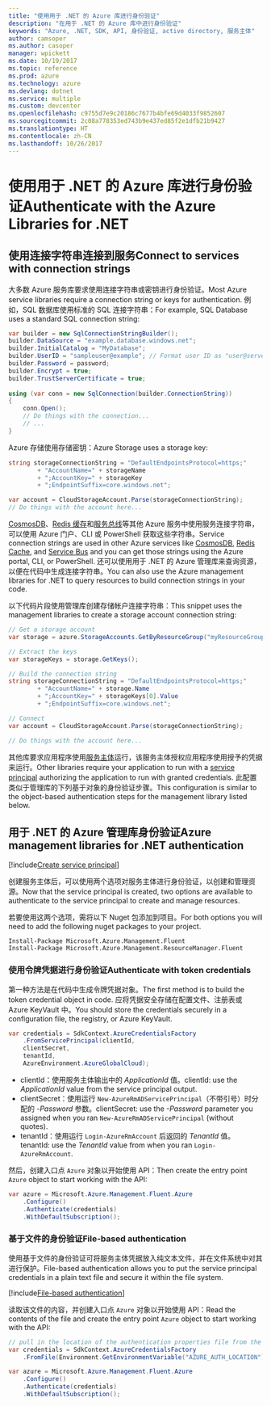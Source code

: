 ```yaml
---
title: "使用用于 .NET 的 Azure 库进行身份验证"
description: "在用于 .NET 的 Azure 库中进行身份验证"
keywords: "Azure, .NET, SDK, API, 身份验证, active directory, 服务主体"
author: camsoper
ms.author: casoper
manager: wpickett
ms.date: 10/19/2017
ms.topic: reference
ms.prod: azure
ms.technology: azure
ms.devlang: dotnet
ms.service: multiple
ms.custom: devcenter
ms.openlocfilehash: c9755d7e9c20186c7677b4bfe69d4033f9852607
ms.sourcegitcommit: 2c08a778353ed743b9e437ed85f2e1dfb21b9427
ms.translationtype: HT
ms.contentlocale: zh-CN
ms.lasthandoff: 10/26/2017
---
```

# <a name="authenticate-with-the-azure-libraries-for-net"></a><span data-ttu-id="d9f41-104">使用用于 .NET 的 Azure 库进行身份验证</span><span class="sxs-lookup"><span data-stu-id="d9f41-104">Authenticate with the Azure Libraries for .NET</span></span>

## <a name="connect-to-services-with-connection-strings"></a><span data-ttu-id="d9f41-105">使用连接字符串连接到服务</span><span class="sxs-lookup"><span data-stu-id="d9f41-105">Connect to services with connection strings</span></span>

<span data-ttu-id="d9f41-106">大多数 Azure 服务库要求使用连接字符串或密钥进行身份验证。</span><span class="sxs-lookup"><span data-stu-id="d9f41-106">Most Azure service libraries require a connection string or keys for authentication.</span></span> <span data-ttu-id="d9f41-107">例如，SQL 数据库使用标准的 SQL 连接字符串：</span><span class="sxs-lookup"><span data-stu-id="d9f41-107">For example, SQL Database uses a standard SQL connection string:</span></span>

```csharp
var builder = new SqlConnectionStringBuilder();
builder.DataSource = "example.database.windows.net";
builder.InitialCatalog = "MyDatabase";
builder.UserID = "sampleuser@example"; // Format user ID as "user@server"
builder.Password = password;
builder.Encrypt = true;
builder.TrustServerCertificate = true;
                
using (var conn = new SqlConnection(builder.ConnectionString))
{
    conn.Open();
    // Do things with the connection...
    // ...
}
```

<span data-ttu-id="d9f41-108">Azure 存储使用存储密钥：</span><span class="sxs-lookup"><span data-stu-id="d9f41-108">Azure Storage uses a storage key:</span></span>

```csharp
string storageConnectionString = "DefaultEndpointsProtocol=https;"
        + "AccountName=" + storageName
        + ";AccountKey=" + storageKey
        + ";EndpointSuffix=core.windows.net";

var account = CloudStorageAccount.Parse(storageConnectionString);
// Do things with the account here...
```

<span data-ttu-id="d9f41-109">[CosmosDB](/azure/documentdb/documentdb-dotnet-application#a-nametoc395637769astep-5-wiring-up-azure-cosmos-db)、[Redis 缓存](/azure/redis-cache/cache-dotnet-how-to-use-azure-redis-cache)和[服务总线](/azure/service-bus-messaging/service-bus-dotnet-get-started-with-queues)等其他 Azure 服务中使用服务连接字符串，可以使用 Azure 门户、CLI 或 PowerShell 获取这些字符串。</span><span class="sxs-lookup"><span data-stu-id="d9f41-109">Service connection strings are used in other Azure services like [CosmosDB](/azure/documentdb/documentdb-dotnet-application#a-nametoc395637769astep-5-wiring-up-azure-cosmos-db), [Redis Cache](/azure/redis-cache/cache-dotnet-how-to-use-azure-redis-cache), and [Service Bus](/azure/service-bus-messaging/service-bus-dotnet-get-started-with-queues) and you can get those strings using the Azure portal, CLI, or PowerShell.</span></span>  <span data-ttu-id="d9f41-110">还可以使用用于 .NET 的 Azure 管理库来查询资源，以便在代码中生成连接字符串。</span><span class="sxs-lookup"><span data-stu-id="d9f41-110">You can also use the Azure management libraries for .NET to query resources to build connection strings in your code.</span></span> 

<span data-ttu-id="d9f41-111">以下代码片段使用管理库创建存储帐户连接字符串：</span><span class="sxs-lookup"><span data-stu-id="d9f41-111">This snippet uses the management libraries to create a storage account connection string:</span></span>

```csharp
// Get a storage account
var storage = azure.StorageAccounts.GetByResourceGroup("myResourceGroup", "myStorageAccount");

// Extract the keys
var storageKeys = storage.GetKeys();

// Build the connection string
string storageConnectionString = "DefaultEndpointsProtocol=https;"
        + "AccountName=" + storage.Name
        + ";AccountKey=" + storageKeys[0].Value
        + ";EndpointSuffix=core.windows.net";

// Connect
var account = CloudStorageAccount.Parse(storageConnectionString);

// Do things with the account here...
```

<span data-ttu-id="d9f41-112">其他库要求应用程序使用[服务主体](https://docs.microsoft.com/azure/active-directory/develop/active-directory-application-objects)运行，该服务主体授权应用程序使用授予的凭据来运行。</span><span class="sxs-lookup"><span data-stu-id="d9f41-112">Other libraries require your application to run with a [service principal](https://docs.microsoft.com/azure/active-directory/develop/active-directory-application-objects) authorizing the application to run with granted credentials.</span></span> <span data-ttu-id="d9f41-113">此配置类似于管理库的下列基于对象的身份验证步骤。</span><span class="sxs-lookup"><span data-stu-id="d9f41-113">This configuration is similar to the object-based authentication steps for the management library listed below.</span></span>

## <a name="mgmt-auth"></a><span data-ttu-id="d9f41-114">用于 .NET 的 Azure 管理库身份验证</span><span class="sxs-lookup"><span data-stu-id="d9f41-114">Azure management libraries for .NET authentication</span></span>

[!include[Create service principal](includes/create-sp.md)]

<span data-ttu-id="d9f41-115">创建服务主体后，可以使用两个选项对服务主体进行身份验证，以创建和管理资源。</span><span class="sxs-lookup"><span data-stu-id="d9f41-115">Now that the service principal is created, two options are available to authenticate to the service principal to create and manage resources.</span></span>

<span data-ttu-id="d9f41-116">若要使用这两个选项，需将以下 Nuget 包添加到项目。</span><span class="sxs-lookup"><span data-stu-id="d9f41-116">For both options you will need to add the following nuget packages to your project.</span></span>

```
Install-Package Microsoft.Azure.Management.Fluent
Install-Package Microsoft.Azure.Management.ResourceManager.Fluent
```

### <a name="authenticate-with-token-credentials"></a><span data-ttu-id="d9f41-117">使用令牌凭据进行身份验证</span><span class="sxs-lookup"><span data-stu-id="d9f41-117">Authenticate with token credentials</span></span>

<span data-ttu-id="d9f41-118">第一种方法是在代码中生成令牌凭据对象。</span><span class="sxs-lookup"><span data-stu-id="d9f41-118">The first method is to build the token credential object in code.</span></span>  <span data-ttu-id="d9f41-119">应将凭据安全存储在配置文件、注册表或 Azure KeyVault 中。</span><span class="sxs-lookup"><span data-stu-id="d9f41-119">You should store the credentials securely in a configuration file, the registry, or Azure KeyVault.</span></span>

```csharp
var credentials = SdkContext.AzureCredentialsFactory
    .FromServicePrincipal(clientId,
    clientSecret,
    tenantId, 
    AzureEnvironment.AzureGlobalCloud);
```

- <span data-ttu-id="d9f41-120">clientId：使用服务主体输出中的 *ApplicationId* 值。</span><span class="sxs-lookup"><span data-stu-id="d9f41-120">clientId: use the *ApplicationId* value from the service principal output.</span></span>
- <span data-ttu-id="d9f41-121">clientSecret：使用运行 `New-AzureRmADServicePrincipal`（不带引号）时分配的 *-Password* 参数。</span><span class="sxs-lookup"><span data-stu-id="d9f41-121">clientSecret: use the *-Password* parameter you assigned when you ran `New-AzureRmADServicePrincipal` (without quotes).</span></span>
- <span data-ttu-id="d9f41-122">tenantId：使用运行 `Login-AzureRmAccount` 后返回的 *TenantId* 值。</span><span class="sxs-lookup"><span data-stu-id="d9f41-122">tenantId: use the *TenantId* value from when you ran `Login-AzureRmAccount`.</span></span>

<span data-ttu-id="d9f41-123">然后，创建入口点 `Azure` 对象以开始使用 API：</span><span class="sxs-lookup"><span data-stu-id="d9f41-123">Then create the entry point `Azure` object to start working with the API:</span></span>

```csharp
var azure = Microsoft.Azure.Management.Fluent.Azure
    .Configure()
    .Authenticate(credentials)
    .WithDefaultSubscription();
```

### <a name="mgmt-file"></a><span data-ttu-id="d9f41-124">基于文件的身份验证</span><span class="sxs-lookup"><span data-stu-id="d9f41-124">File-based authentication</span></span>

<span data-ttu-id="d9f41-125">使用基于文件的身份验证可将服务主体凭据放入纯文本文件，并在文件系统中对其进行保护。</span><span class="sxs-lookup"><span data-stu-id="d9f41-125">File-based authentication allows you to put the service principal credentials in a plain text file and secure it within the file system.</span></span>

[!include[File-based authentication](includes/file-based-auth.md)]

<span data-ttu-id="d9f41-126">读取该文件的内容，并创建入口点 `Azure` 对象以开始使用 API：</span><span class="sxs-lookup"><span data-stu-id="d9f41-126">Read the contents of the file and create the entry point `Azure` object to start working with the API:</span></span>

```csharp
// pull in the location of the authentication properties file from the environment 
var credentials = SdkContext.AzureCredentialsFactory
    .FromFile(Environment.GetEnvironmentVariable("AZURE_AUTH_LOCATION"));

var azure = Microsoft.Azure.Management.Fluent.Azure
    .Configure()
    .Authenticate(credentials)
    .WithDefaultSubscription();
```
